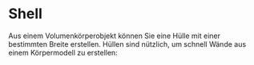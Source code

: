 # Shell

Aus einem Volumenkörperobjekt können Sie eine Hülle mit einer bestimmten Breite erstellen. Hüllen sind nützlich, um schnell Wände aus einem Körpermodell zu erstellen:
